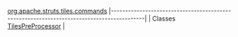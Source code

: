 [org.apache.struts.tiles.commands](../../../../../org/apache/struts/tiles/commands/package-summary.html.md)
|------------------------------------------------------------------------------------------|
| Classes                                                                                  
  [TilesPreProcessor](TilesPreProcessor.html.md "class in org.apache.struts.tiles.commands")  |



